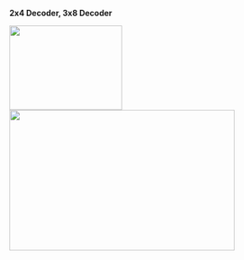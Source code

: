 **2x4 Decoder, 3x8 Decoder**

<img src="https://user-images.githubusercontent.com/42716711/114115476-bd661680-9897-11eb-9e1a-a08f720096be.png" width="200" height="150">
<img src="https://user-images.githubusercontent.com/42716711/114115506-cb1b9c00-9897-11eb-8793-cb1fba54d790.png" width="400" height="250">
